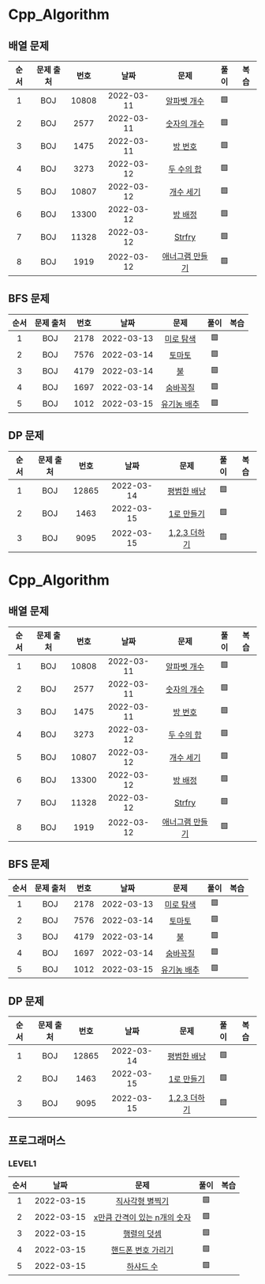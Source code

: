 # Cpp_Algorithm

## 배열 문제
| 순서 | 문제 출처|번호| 날짜     | 문제      | 풀이  | 복습  |
| :--------:| :--------: |:--------: | :--------: | :--------: | :-------: | :-------: |
|1| BOJ     | 10808     |2022-03-11|[알파벳 개수](https://www.acmicpc.net/problem/10808) |🟩||
|2| BOJ     | 2577     |2022-03-11|[숫자의 개수](https://www.acmicpc.net/problem/2577) |🟩||
|3| BOJ     | 1475     |2022-03-11|[방 번호](https://www.acmicpc.net/problem/1475) |🟩||
|4| BOJ     | 3273     |2022-03-12|[두 수의 합](https://www.acmicpc.net/problem/3273) |🟩||
|5| BOJ     | 10807     |2022-03-12|[개수 세기](https://www.acmicpc.net/problem/10807) |🟩||
|6| BOJ     | 13300     |2022-03-12|[방 배정](https://www.acmicpc.net/problem/13300) |🟩||
|7| BOJ     | 11328     |2022-03-12|[Strfry](https://www.acmicpc.net/problem/11328) |🟩||
|8| BOJ     | 1919     |2022-03-12|[애너그램 만들기](https://www.acmicpc.net/problem/1919) |🟩||


## BFS 문제
| 순서 | 문제 출처|번호| 날짜     | 문제      | 풀이  | 복습  |
| :--------:| :--------: |:--------: | :--------: | :--------: | :-------: | :-------: |
|1| BOJ     | 2178     |2022-03-13|[미로 탐색](https://www.acmicpc.net/problem/2178) |🟩||
|2| BOJ     | 7576     |2022-03-14|[토마토](https://www.acmicpc.net/problem/7576) |🟩||
|3| BOJ     | 4179     |2022-03-14|[불](https://www.acmicpc.net/problem/4179) |🟩||
|4| BOJ     | 1697     |2022-03-14|[숨바꼭질](https://www.acmicpc.net/problem/1697) |🟩||
|5| BOJ     | 1012     |2022-03-15|[유기농 배추](https://www.acmicpc.net/problem/1012) |🟩||

## DP 문제
| 순서 | 문제 출처|번호| 날짜     | 문제      | 풀이  | 복습  |
| :--------:| :--------: |:--------: | :--------: | :--------: | :-------: | :-------: |
|1| BOJ     | 12865     |2022-03-14|[평범한 배낭](https://www.acmicpc.net/problem/12865) |🟩||
|2| BOJ     | 1463     |2022-03-15|[1로 만들기](https://www.acmicpc.net/problem/1463) |🟩||
|3| BOJ     | 9095     |2022-03-15|[1,2,3 더하기](https://www.acmicpc.net/problem/9095) |🟩||

# Cpp_Algorithm

## 배열 문제
| 순서 | 문제 출처|번호| 날짜     | 문제      | 풀이  | 복습  |
| :--------:| :--------: |:--------: | :--------: | :--------: | :-------: | :-------: |
|1| BOJ     | 10808     |2022-03-11|[알파벳 개수](https://www.acmicpc.net/problem/10808) |🟩||
|2| BOJ     | 2577     |2022-03-11|[숫자의 개수](https://www.acmicpc.net/problem/2577) |🟩||
|3| BOJ     | 1475     |2022-03-11|[방 번호](https://www.acmicpc.net/problem/1475) |🟩||
|4| BOJ     | 3273     |2022-03-12|[두 수의 합](https://www.acmicpc.net/problem/3273) |🟩||
|5| BOJ     | 10807     |2022-03-12|[개수 세기](https://www.acmicpc.net/problem/10807) |🟩||
|6| BOJ     | 13300     |2022-03-12|[방 배정](https://www.acmicpc.net/problem/13300) |🟩||
|7| BOJ     | 11328     |2022-03-12|[Strfry](https://www.acmicpc.net/problem/11328) |🟩||
|8| BOJ     | 1919     |2022-03-12|[애너그램 만들기](https://www.acmicpc.net/problem/1919) |🟩||


## BFS 문제
| 순서 | 문제 출처|번호| 날짜     | 문제      | 풀이  | 복습  |
| :--------:| :--------: |:--------: | :--------: | :--------: | :-------: | :-------: |
|1| BOJ     | 2178     |2022-03-13|[미로 탐색](https://www.acmicpc.net/problem/2178) |🟩||
|2| BOJ     | 7576     |2022-03-14|[토마토](https://www.acmicpc.net/problem/7576) |🟩||
|3| BOJ     | 4179     |2022-03-14|[불](https://www.acmicpc.net/problem/4179) |🟩||
|4| BOJ     | 1697     |2022-03-14|[숨바꼭질](https://www.acmicpc.net/problem/1697) |🟩||
|5| BOJ     | 1012     |2022-03-15|[유기농 배추](https://www.acmicpc.net/problem/1012) |🟩||

## DP 문제
| 순서 | 문제 출처|번호| 날짜     | 문제      | 풀이  | 복습  |
| :--------:| :--------: |:--------: | :--------: | :--------: | :-------: | :-------: |
|1| BOJ     | 12865     |2022-03-14|[평범한 배낭](https://www.acmicpc.net/problem/12865) |🟩||
|2| BOJ     | 1463     |2022-03-15|[1로 만들기](https://www.acmicpc.net/problem/1463) |🟩||
|3| BOJ     | 9095     |2022-03-15|[1,2,3 더하기](https://www.acmicpc.net/problem/9095) |🟩||


## 프로그래머스
### LEVEL1
| 순서 | 날짜     | 문제      | 풀이  | 복습  |
| :--------:| :--------: |:--------: | :--------: | :--------: |
|1|2022-03-15|[직사각형 별찍기](https://programmers.co.kr/learn/courses/30/lessons/12969?language=cpp) |🟩||
|2|2022-03-15|[x만큼 간격이 있는 n개의 숫자](https://programmers.co.kr/learn/courses/30/lessons/12954?language=cpp) |🟩||
|3|2022-03-15|[행렬의 덧셈](https://programmers.co.kr/learn/courses/30/lessons/12950?language=cpp) |🟩||
|4|2022-03-15|[핸드폰 번호 가리기](https://programmers.co.kr/learn/courses/30/lessons/12948) |🟩||
|5|2022-03-15|[하샤드 수](https://programmers.co.kr/learn/courses/30/lessons/12947) |🟩||
